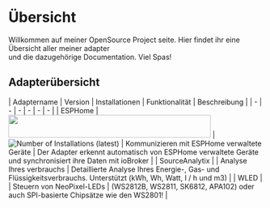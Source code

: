 # Übersicht

Willkommen auf meiner OpenSource Project seite.
Hier findet ihr eine Übersicht aller meiner adapter  
und die dazugehörige Documentation. Viel Spas!

## Adapterübersicht

| Adaptername | Version | Installationen | Funktionalität | Beschreibung |
| - | - | - | - | - | - |
| ESPHome | <img src="https://nodei.co/npm/iobroker.esphome.png?compact=true" width="400" height="45"> | ![Number of Installations (latest)](http://iobroker.live/badges/esphome-installed.svg) | Kommunizieren mit ESPHome verwaltete Geräte | Der Adapter erkennt automatisch von ESPHome verwaltete Geräte und synchronisiert ihre Daten mit ioBroker |
| SourceAnalytix | | Analyse Ihres verbrauchs | Detaillierte Analyse Ihres Energie-, Gas- und Flüssigkeitsverbrauchs. Unterstützt (kWh, Wh, Watt, l / h und m3) |
| WLED | | Steuern von NeoPixel-LEDs | (WS2812B, WS2811, SK6812, APA102) oder auch SPI-basierte Chipsätze wie den WS2801! |

